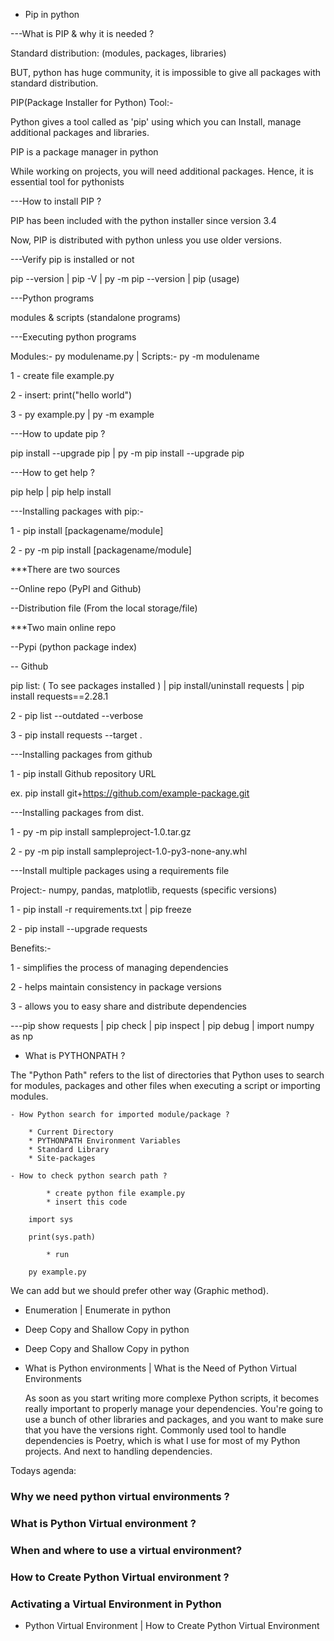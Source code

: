 - Pip in python


---What is PIP & why it is needed ?

Standard distribution: (modules, packages, libraries)

BUT, python has huge community, it is impossible to give all packages with standard distribution.

PIP(Package Installer for Python) Tool:-

Python gives a tool called as 'pip' using which you can Install, manage additional packages and libraries.

PIP is a package manager in python

While working on projects, you will need additional packages. Hence, it is essential tool for pythonists



---How to install PIP ?

PIP has been included with the python installer since version 3.4

Now, PIP is distributed with python unless you use older versions.



---Verify pip is installed or not

pip --version | pip -V | py -m pip --version | pip (usage)



---Python programs

modules & scripts (standalone programs)



---Executing python programs

Modules:- py modulename.py | Scripts:- py -m modulename

1 - create file example.py

2 - insert: print("hello world")

3 - py example.py | py -m example




---How to update pip ?

pip install --upgrade pip | py -m pip install --upgrade pip



---How to get help ?

pip help | pip help install



---Installing packages with pip:-

1 - pip install [packagename/module]

2 - py -m pip install [packagename/module]

***There are two sources

--Online repo (PyPI and Github)

--Distribution file (From the local storage/file)


***Two main online repo

--Pypi (python package index)

-- Github

pip list: ( To see packages installed ) | pip install/uninstall requests | pip install requests==2.28.1

2 - pip list --outdated --verbose

3 - pip install requests --target .


---Installing packages from github

1 - pip install Github repository URL

ex. pip install git+https://github.com/example-package.git

---Installing packages from dist.

1 - py -m pip install sampleproject-1.0.tar.gz

2 - py -m pip install sampleproject-1.0-py3-none-any.whl


---Install multiple packages using a requirements file

Project:- numpy, pandas, matplotlib, requests (specific versions)

1 - pip install -r requirements.txt | pip freeze

2 - pip install --upgrade requests


Benefits:- 

1 - simplifies the process of managing dependencies

2 - helps maintain consistency in package versions

3 - allows you to easy share and distribute dependencies

---pip show requests | pip check | pip inspect | pip debug | import numpy as np



- What is PYTHONPATH ?

The "Python Path" refers to the list of directories that Python uses to search for modules, packages and other files when executing a script or importing modules.

	- How Python search for imported module/package ?

		* Current Directory
		* PYTHONPATH Environment Variables
		* Standard Library
		* Site-packages

	- How to check python search path ?
			
			* create python file example.py
			* insert this code

		import sys

		print(sys.path)

			* run 

		py example.py

We can add but we should prefer other way (Graphic method).


- Enumeration | Enumerate in python




- Deep Copy and Shallow Copy in python



- Deep Copy and Shallow Copy in python




- What is Python environments | What is the Need of Python Virtual Environments

	As soon as you start writing more complexe Python scripts, it becomes really important to properly manage your dependencies. You're going to use a bunch of other libraries and packages, and you want to make sure that you have the versions right. Commonly used tool to handle dependencies is Poetry, which is what I use for most of my Python projects. And next to handling dependencies.



Todays agenda:


### Why we need python virtual environments ?
### What is Python Virtual environment ?
### When and where to use a virtual environment?
### How to Create Python Virtual environment ?
### Activating a Virtual Environment in Python



- Python Virtual Environment | How to Create Python Virtual Environment










